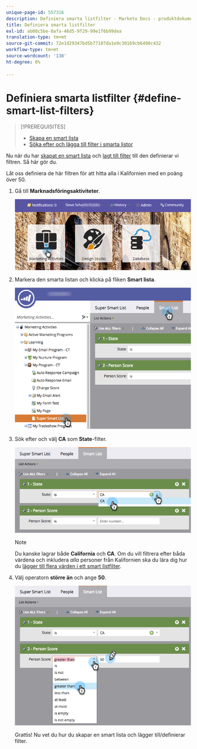 ```yaml
---
unique-page-id: 557316
description: Definiera smarta listfilter - Marketo Docs - produktdokumentation
title: Definiera smarta listfilter
exl-id: ab08c5be-0afa-46d5-9f29-99e1f6b99dea
translation-type: tm+mt
source-git-commit: 72e1d29347bd5b77107da1e9c30169cb6490c432
workflow-type: tm+mt
source-wordcount: '138'
ht-degree: 0%

---
```


# Definiera smarta listfilter {#define-smart-list-filters}

>[!PREREQUISITES]
>
>* [Skapa en smart lista](create-a-smart-list.md)
>* [Söka efter och lägga till filter i smarta listor](find-and-add-filters-to-a-smart-list.md)


Nu när du har [skapat en smart lista](/help/marketo/product-docs/core-marketo-concepts/smart-lists-and-static-lists/creating-a-smart-list/create-a-smart-list.md) och [lagt till filter](/help/marketo/product-docs/core-marketo-concepts/smart-lists-and-static-lists/creating-a-smart-list/find-and-add-filters-to-a-smart-list.md) till den definierar vi filtren. Så här gör du.

Låt oss definiera de här filtren för att hitta alla i Kalifornien med en poäng över 50.

1. Gå till **Marknadsföringsaktiviteter**.

   ![](assets/login-marketing-activities-1.png)

1. Markera den smarta listan och klicka på fliken **Smart lista**.

   ![](assets/smarlist-choosefilters.png)

1. Sök efter och välj **CA** som **State**-filter.

   ![](assets/smartlistdefinefilters.png)

   >[!NOTE]
   >
   >Du kanske lagrar både **California** och **CA**. Om du vill filtrera efter båda värdena och inkludera _alla_ personer från Kalifornien ska du lära dig hur du [lägger till flera värden i ett smart listfilter](/help/marketo/product-docs/core-marketo-concepts/smart-lists-and-static-lists/using-smart-lists/add-multiple-values-to-a-smart-list-filter.md).

1. Välj operatorn **större än** och ange **50**.

   ![](assets/smartlistfilter-personscore.png)

   Grattis! Nu vet du hur du skapar en smart lista och lägger till/definierar filter.
